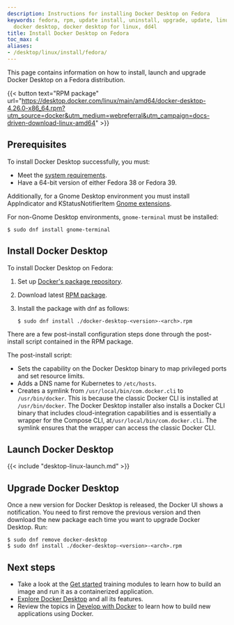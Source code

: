 ```yaml
---
description: Instructions for installing Docker Desktop on Fedora
keywords: fedora, rpm, update install, uninstall, upgrade, update, linux, desktop,
  docker desktop, docker desktop for linux, dd4l
title: Install Docker Desktop on Fedora
toc_max: 4
aliases:
- /desktop/linux/install/fedora/
---
```


This page contains information on how to install, launch and upgrade Docker Desktop on a Fedora distribution.

{{< button text="RPM package" url="https://desktop.docker.com/linux/main/amd64/docker-desktop-4.26.0-x86_64.rpm?utm_source=docker&utm_medium=webreferral&utm_campaign=docs-driven-download-linux-amd64" >}}

## Prerequisites

To install Docker Desktop successfully, you must:

- Meet the [system requirements](linux-install.md#system-requirements).
- Have a 64-bit version of either Fedora 38 or Fedora 39.

Additionally, for a Gnome Desktop environment you must install AppIndicator and KStatusNotifierItem [Gnome extensions](https://extensions.gnome.org/extension/615/appindicator-support/).

For non-Gnome Desktop environments, `gnome-terminal` must be installed:

```console
$ sudo dnf install gnome-terminal
```

## Install Docker Desktop

To install Docker Desktop on Fedora:

1. Set up [Docker's package repository](../../engine/install/fedora.md#set-up-the-repository).

2. Download latest [RPM package](https://desktop.docker.com/linux/main/amd64/docker-desktop-4.26.0-x86_64.rpm?utm_source=docker&utm_medium=webreferral&utm_campaign=docs-driven-download-linux-amd64).

3. Install the package with dnf as follows:

   ```console
   $ sudo dnf install ./docker-desktop-<version>-<arch>.rpm
   ```

There are a few post-install configuration steps done through the post-install script contained in the RPM package.

The post-install script:

- Sets the capability on the Docker Desktop binary to map privileged ports and set resource limits.
- Adds a DNS name for Kubernetes to `/etc/hosts`.
- Creates a symlink from `/usr/local/bin/com.docker.cli` to `/usr/bin/docker`.
  This is because the classic Docker CLI is installed at `/usr/bin/docker`. The Docker Desktop installer also installs a Docker CLI binary that includes cloud-integration capabilities and is essentially a wrapper for the Compose CLI, at`/usr/local/bin/com.docker.cli`. The symlink ensures that the wrapper can access the classic Docker CLI. 

## Launch Docker Desktop

{{< include "desktop-linux-launch.md" >}}

## Upgrade Docker Desktop

Once a new version for Docker Desktop is released, the Docker UI shows a notification.
You need to first remove the previous version and then download the new package each time you want to upgrade Docker Desktop. Run:

```console
$ sudo dnf remove docker-desktop
$ sudo dnf install ./docker-desktop-<version>-<arch>.rpm
```

## Next steps

- Take a look at the [Get started](../../get-started/index.md) training modules to learn how to build an image and run it as a containerized application.
- [Explore Docker Desktop](../use-desktop/index.md) and all its features.
- Review the topics in [Develop with Docker](../../develop/index.md) to learn how to build new applications using Docker.